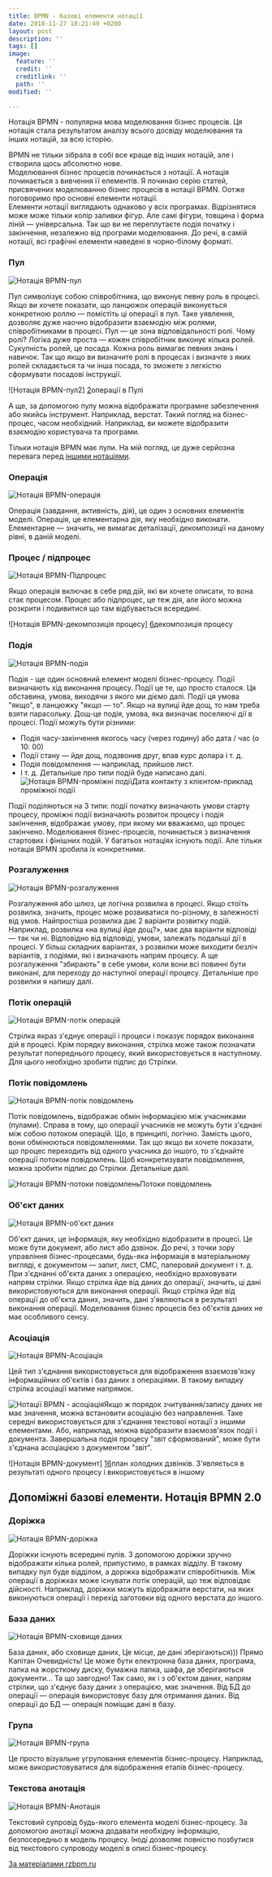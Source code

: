 ```yaml
---
title: BPMN - базові елементи нотації
date: 2018-11-27 18:21:49 +0200
layout: post
description: ''
tags: []
image:
  feature: ''
  credit: ''
  creditlink: ''
  path: ''
modified: ''

---
```

Нотація BPMN - популярна мова моделювання бізнес процесів. Ця нотація стала результатом аналізу всього досвіду моделювання та інших нотацій, за всю історію.  

BPMN не тільки зібрала в собі все краще від інших нотацій, але і створила щось абсолютно нове.  
Моделювання бізнес процесів починається з нотації. А нотація починається з вивчення її елементів. Я починаю серію статей, присвячених моделюванню бізнес процесів в нотації BPMN. Оотже поговоримо про основні елементи нотації.  
Елементи нотації виглядають однаково у всіх програмах. Відрізнятися може може тільки колір заливки фігур. Але самі фігури, товщина і форма ліній — універсальна. Так що ви не переплутаєте подія початку і закінчення, незалежно від програми моделювання. До речі, в самій нотації, всі графічні елементи наведені в чорно-білому форматі.

### Пул

![Нотація BPMN-пул][1]

Пул символізує собою співробітника, що виконує певну роль в процесі. Якщо ви хочете показати, що ланцюжок операцій виконується конкретною роллю — помістіть ці операції в пул. Таке уявлення, дозволяє дуже наочно відобразити взаємодію між ролями, співробітниками в процесі. Пул — це зона відповідальності ролі. Чому ролі? Логіка дуже проста — кожен співробітник виконує кілька ролей. Сукупність ролей, це посада. Кожна роль вимагає певних знань і навичок. Так що якщо ви визначите ролі в процесах і визначте з яких ролей складається та чи інша посада, то зможете з легкістю сформувати посадові інструкції.

![Нотація BPMN-пул2] [2]операції в Пулі

А ще, за допомогою пулу можна відображати програмне забезпечення або якийсь інструмент. Наприклад, верстат. Такий погляд на бізнес-процес, часом необхідний. Наприклад, ви можете відобразити взаємодію користувача та програми.

Тільки нотація BPMN має пули. На мій погляд, це дуже серйозна перевага перед [іншими нотаціями][3].

### Операція

![Нотація BPMN-операція][4]

Операція (завдання, активність, дія), це один з основних елементів моделі. Операція, це елементарна дія, яку необхідно виконати. Елементарне — значить, не вимагає деталізації, декомпозиції на даному рівні, в даній моделі.

### Процес / підпроцес

![Нотація BPMN-Підпроцес][5]

Якщо операція включає в себе ряд дій, які ви хочете описати, то вона стає процесом. Процес або підпроцес, це теж дія, але його можна розкрити і подивитися що там відбувається всередині.

![Нотація BPMN-декомпозиція процесу] [6]декомпозиція процесу

### Подія

![Нотація BPMN-подія][7]

Подія - ще один основний елемент моделі бізнес-процесу. Події визначають хід виконання процесу. Події це те, що просто сталося. Ця обставина, умова, виходячи з якого ми діємо далі. Події ця умова "якщо", в ланцюжку "якщо — то". Якщо на вулиці йде дощ, то нам треба взяти парасольку. Дощ-це подія, умова, яка визначає поселяючі дії в процесі. Події можуть бути різними:

* Подія часу-закінчення якогось часу (через годину) або дата / час (о 10: 00)
* Події стану — йде дощ, подзвонив друг, впав курс долара і т. д.
* Подія повідомлення — наприклад, прийшов лист.
* І т. д. Детальніше про типи подій буде написано далі.
![Нотація BPMN-проміжні події][8]Дата контакту з клієнтом-приклад проміжної події

Події поділяються на 3 типи: події початку визначають умови старту процесу, проміжні події визначають розвиток процесу і подія закінчення, відображає умову, при якому ми вважаємо, що процес закінчено. Моделювання бізнес-процесів, починається з визначення стартових і фінішних подій. У багатьох нотаціях існують події. Але тільки нотація BPMN зробила їх конкретними.

### Розгалуження

![Нотація BPMN-розгалуження][9]

Розгалуження або шлюз, це логічна розвилка в процесі. Якщо стоїть розвилка, значить, процес може розвиватися по-різному, в залежності від умов. Найпростіша розвилка дає 2 варіанти розвитку подій. Наприклад, розвилка «на вулиці йде дощ?», має два варіанти відповіді — так чи ні. Відповідно від відповіді, умови, залежать подальші дії в процесі. У більш складних варіантах, з розвилки може виходити безліч варіантів, з подіями, які і визначають напрям процесу. А ще розгалуження "збирають" в себе умови, коли вони всі повинні бути виконані, для переходу до наступної операції процесу. Детальніше про розвилки я напишу далі.

### Потік операцій

![Нотація BPMN-потік операцій][10]

Стрілка якраз з'єднує операції і процеси і показує порядок виконання дій в процесі. Крім порядку виконання, стрілка може також позначати результат попереднього процесу, який використовується в наступному. Для цього необхідно зробити підпис до Стрілки.

### Потік повідомлень

![Нотація BPMN-потік повідомлень][11]

Потік повідомлень, відображає обмін інформацією між учасниками (пулами). Справа в тому, що операції учасників не можуть бути з'єднані між собою потоком операцій. Що, в принципі, логічно. Замість цього, вони обмінюються повідомленнями. Так що якщо ви хочете показати, що процес переходить від одного учасника до іншого, то з'єднайте операції потоком повідомлень. Щоб конкретизувати повідомлення, можна зробити підпис до Стрілки. Детальніше далі.

![Нотація BPMN-потоки повідомлень][12]Потоки повідомлень

### Об'єкт даних

![Нотація BPMN-об'єкт даних][13]

Об'єкт даних, це інформація, яку необхідно відобразити в процесі. Це може бути документ, або лист або дзвінок. До речі, з точки зору управління бізнес-процесами, будь-яка інформація в матеріальному вигляді, є документом — запит, лист, СМС, паперовий документ і т. д. При з'єднанні об'єкта даних з операцією, необхідно враховувати напрям стрілки. Якщо стрілка йде від даних до операції, значить, ці дані використовуються для виконання операції. Якщо стрілка йде від операції до об'єкта даних, значить, дані з'являються в результаті виконання операції. Моделювання бізнес процесів без об'єктів даних не має особливого сенсу.

### Асоціація

![Нотація BPMN-Асоціація][14]

Цей тип з'єднання використовується для відображення взаємозв'язку інформаційних об'єктів і баз даних з операціями. В такому випадку стрілка асоціації матиме напрямок.

![Нотації BPMN - асоціація][15]Якщо ж порядок зчитування/запису даних не має значення, можна встановити асоціацію без направлення. Таке середні використовується для з'єднання текстової нотації з іншими елементами. Або, наприклад, можна відобразити взаємозв'язок події і документа. Завершальна подія процесу "звіт сформований", може бути з'єднана асоціацією з документом "звіт".

![Нотація BPMN-документ] [16]план холодних дзвінків. З'являється в результаті одного процесу і використовується в іншому

## Допоміжні базові елементи. Нотація BPMN 2.0

### Доріжка

![Нотація BPMN-доріжка][17]

Доріжки існують всередині пулів. З допомогою доріжки зручно відображати кілька ролей, припустимо, в рамках відділу. В такому випадку пул буде відділом, а доріжка відображати співробітників. Між операції в доріжках може існувати потік операцій, що теж відповідає дійсності. Наприклад, доріжки можуть відображати верстати, на яких виконуються операції і перехід заготовки від одного верстата до іншого.

### База даних

![Нотація BPMN-сховище даних][18]

База даних, або сховище даних, Це місце, де дані зберігаються))) Прямо Капітан Очевидність! Це може бути електронна база даних, програма, папка на жорсткому диску, бумажна папка, шафа, де зберігаються документи... Та що завгодно! Так само, як і з об'єктом даних, напрям стрілки, що з'єднує базу даних з операцією, має значення. Від БД до операції — операція використовує базу для отримання даних. Від операції до БД — операція поміщає дані в базу.

### Група

![Нотація BPMN-група][19]

Це просто візуальне угруповання елементів бізнес-процесу. Наприклад, може використовуватися для відображення етапів бізнес-процесу.

### Текстова анотація

![Нотація BPMN-Анотація][20]

Текстовий супровід будь-якого елемента моделі бізнес-процесу. За допомогою анотації можна додавати необхідну інформацію, безпосередньо в модель процесу. Іноді дозволяє повністю позбутися від текстового супроводу моделі в описі бізнес-процесу.

[За матеріалами rzbpm.ru ](http://rzbpm.ru/knowledge/notaciya-bpmn-bazovie-elementi.html "Permalink to Моделювання бізнес процесів. Нотація BPMN")

[1]: http://rzbpm.ru/wp-content/uploads/2016/03/Пул-620x236.png
[2]: http://rzbpm.ru/wp-content/uploads/2016/03/2016-03-26_23-21-35.png
[3]: http://rzbpm.ru/knowledge/samye-populyarnye-notacii-opisaniya-i-modelirovaniya-biznes-processov.html
[4]: http://rzbpm.ru/wp-content/uploads/2016/03/Операция-150x77.png
[5]: http://rzbpm.ru/wp-content/uploads/2016/03/Подпроцесс-150x77.png
[6]: http://rzbpm.ru/wp-content/uploads/2016/03/2016-03-26_23-23-29.png
[7]: http://rzbpm.ru/wp-content/uploads/2016/03/События-80x150.png
[8]: http://rzbpm.ru/wp-content/uploads/2016/03/2016-03-26_23-26-02.png
[9]: http://rzbpm.ru/wp-content/uploads/2016/03/Ветвление-150x142.png
[10]: http://rzbpm.ru/wp-content/uploads/2016/03/Рабочий-поток-150x24.png
[11]: http://rzbpm.ru/wp-content/uploads/2016/03/Информационный-поток-150x49.png
[12]: http://rzbpm.ru/wp-content/uploads/2016/03/2016-03-26_23-28-15.png
[13]: http://rzbpm.ru/wp-content/uploads/2016/03/Объект-данных-1-81x150.png
[14]: http://rzbpm.ru/wp-content/uploads/2016/03/Ассоциация-данных-150x50.png
[15]: http://rzbpm.ru/wp-content/uploads/2016/03/Ассоциация-150x20.png
[16]: http://rzbpm.ru/wp-content/uploads/2016/03/2016-03-26_23-29-26.png
[17]: http://rzbpm.ru/wp-content/uploads/2016/03/Дорожки-620x252.png
[18]: http://rzbpm.ru/wp-content/uploads/2016/03/База-данных-150x96.png
[19]: http://rzbpm.ru/wp-content/uploads/2016/03/Группа-150x77.png
[20]: http://rzbpm.ru/wp-content/uploads/2016/03/Анотация-150x77.png
[21]: http://rzbpm.ru/knowledge/obuchenie-biznes-processam.html